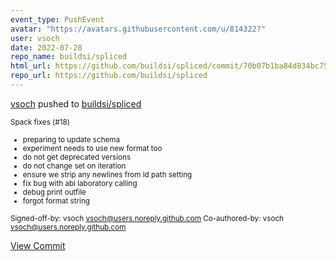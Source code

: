 ```yaml
---
event_type: PushEvent
avatar: "https://avatars.githubusercontent.com/u/814322?"
user: vsoch
date: 2022-07-28
repo_name: buildsi/spliced
html_url: https://github.com/buildsi/spliced/commit/70b07b1ba84d834bc75fb63fc41246e7252ac1fd
repo_url: https://github.com/buildsi/spliced
---
```


<a href='https://github.com/vsoch' target='_blank'>vsoch</a> pushed to <a href='https://github.com/buildsi/spliced' target='_blank'>buildsi/spliced</a>

<small>Spack fixes (#18)

* preparing to update schema
* experiment needs to use new format too
* do not get deprecated versions
* do not change set on iteration
* ensure we strip any newlines from ld path setting
* fix bug with abi laboratory calling
* debug print outfile
* forgot format string

Signed-off-by: vsoch <vsoch@users.noreply.github.com>
Co-authored-by: vsoch <vsoch@users.noreply.github.com></small>

<a href='https://github.com/buildsi/spliced/commit/70b07b1ba84d834bc75fb63fc41246e7252ac1fd' target='_blank'>View Commit</a>